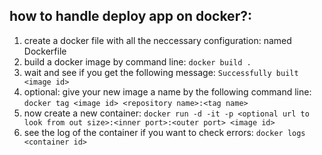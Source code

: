## how to handle deploy app on docker?:

1. create a docker file with all the neccessary configuration: named Dockerfile
2. build a docker image by command line: `docker build .`
3. wait and see if you get the following message: `Successfully built <image id>`
4. optional: give your new image a name by the following command line: `docker tag <image id> <repository name>:<tag name>`
5. now create a new container: `docker run -d -it -p <optional url to look from out size>:<inner port>:<outer port> <image id>`
6. see the log of the container if you want to check errors: `docker logs <container id>` 